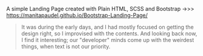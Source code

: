 A simple Landing Page created with Plain HTML, SCSS and Bootstrap ->>> https://manitapaudel.github.io/Bootstrap-Landing-Page/
> It was during the early days, and I had mostly focused on getting the design right, so I improvised with the contents. And looking back now, I find it interesting; our "developer" minds come up with the weirdest things, when text is not our priority.
